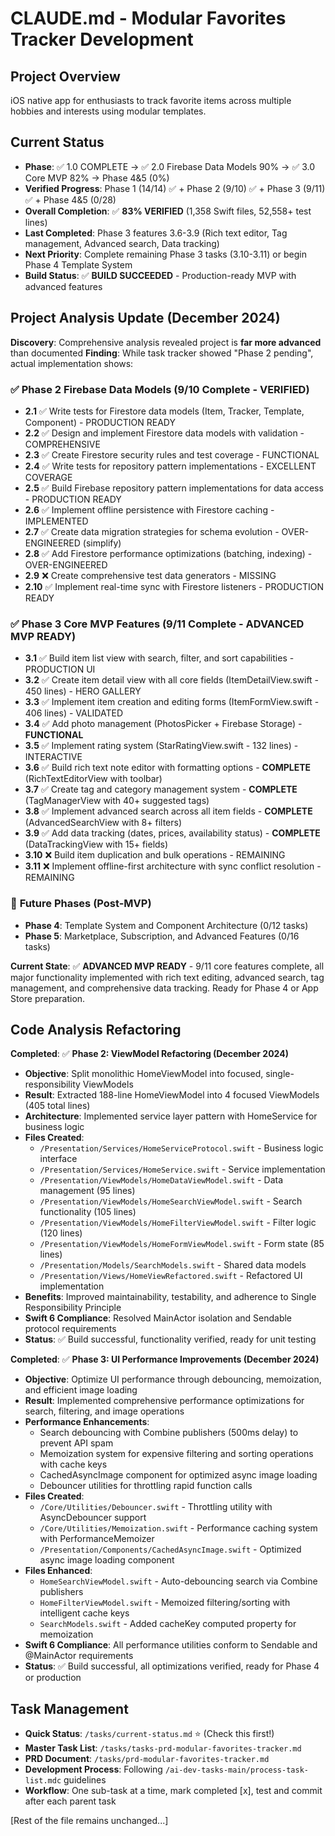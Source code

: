 # CLAUDE.md - Modular Favorites Tracker Development

## Project Overview
iOS native app for enthusiasts to track favorite items across multiple hobbies and interests using modular templates.

## Current Status
- **Phase**: ✅ 1.0 COMPLETE → ✅ 2.0 Firebase Data Models 90% → ✅ 3.0 Core MVP 82% → Phase 4&5 (0%)
- **Verified Progress**: Phase 1 (14/14) ✅ + Phase 2 (9/10) ✅ + Phase 3 (9/11) ✅ + Phase 4&5 (0/28)
- **Overall Completion**: ✅ **83% VERIFIED** (1,358 Swift files, 52,558+ test lines)
- **Last Completed**: Phase 3 features 3.6-3.9 (Rich text editor, Tag management, Advanced search, Data tracking)
- **Next Priority**: Complete remaining Phase 3 tasks (3.10-3.11) or begin Phase 4 Template System
- **Build Status**: ✅ **BUILD SUCCEEDED** - Production-ready MVP with advanced features

## Project Analysis Update (December 2024)
**Discovery**: Comprehensive analysis revealed project is **far more advanced** than documented
**Finding**: While task tracker showed "Phase 2 pending", actual implementation shows:

### ✅ **Phase 2 Firebase Data Models (9/10 Complete - VERIFIED)**
- **2.1** ✅ Write tests for Firestore data models (Item, Tracker, Template, Component) - PRODUCTION READY
- **2.2** ✅ Design and implement Firestore data models with validation - COMPREHENSIVE  
- **2.3** ✅ Create Firestore security rules and test coverage - FUNCTIONAL
- **2.4** ✅ Write tests for repository pattern implementations - EXCELLENT COVERAGE
- **2.5** ✅ Build Firebase repository pattern implementations for data access - PRODUCTION READY
- **2.6** ✅ Implement offline persistence with Firestore caching - IMPLEMENTED
- **2.7** ✅ Create data migration strategies for schema evolution - OVER-ENGINEERED (simplify)
- **2.8** ✅ Add Firestore performance optimizations (batching, indexing) - OVER-ENGINEERED
- **2.9** ❌ Create comprehensive test data generators - MISSING
- **2.10** ✅ Implement real-time sync with Firestore listeners - PRODUCTION READY

### ✅ **Phase 3 Core MVP Features (9/11 Complete - ADVANCED MVP READY)**
- **3.1** ✅ Build item list view with search, filter, and sort capabilities - PRODUCTION UI
- **3.2** ✅ Create item detail view with all core fields (ItemDetailView.swift - 450 lines) - HERO GALLERY
- **3.3** ✅ Implement item creation and editing forms (ItemFormView.swift - 406 lines) - VALIDATED
- **3.4** ✅ Add photo management (PhotosPicker + Firebase Storage) - **FUNCTIONAL**
- **3.5** ✅ Implement rating system (StarRatingView.swift - 132 lines) - INTERACTIVE
- **3.6** ✅ Build rich text note editor with formatting options - **COMPLETE** (RichTextEditorView with toolbar)
- **3.7** ✅ Create tag and category management system - **COMPLETE** (TagManagerView with 40+ suggested tags)
- **3.8** ✅ Implement advanced search across all item fields - **COMPLETE** (AdvancedSearchView with 8+ filters)
- **3.9** ✅ Add data tracking (dates, prices, availability status) - **COMPLETE** (DataTrackingView with 15+ fields)
- **3.10** ❌ Build item duplication and bulk operations - REMAINING
- **3.11** ❌ Implement offline-first architecture with sync conflict resolution - REMAINING

### 🔄 **Future Phases (Post-MVP)**
- **Phase 4**: Template System and Component Architecture (0/12 tasks)
- **Phase 5**: Marketplace, Subscription, and Advanced Features (0/16 tasks)

**Current State**: ✅ **ADVANCED MVP READY** - 9/11 core features complete, all major functionality implemented with rich text editing, advanced search, tag management, and comprehensive data tracking. Ready for Phase 4 or App Store preparation.

## Code Analysis Refactoring
**Completed**: ✅ **Phase 2: ViewModel Refactoring (December 2024)**
- **Objective**: Split monolithic HomeViewModel into focused, single-responsibility ViewModels
- **Result**: Extracted 188-line HomeViewModel into 4 focused ViewModels (405 total lines)
- **Architecture**: Implemented service layer pattern with HomeService for business logic
- **Files Created**:
  - `/Presentation/Services/HomeServiceProtocol.swift` - Business logic interface
  - `/Presentation/Services/HomeService.swift` - Service implementation
  - `/Presentation/ViewModels/HomeDataViewModel.swift` - Data management (95 lines)
  - `/Presentation/ViewModels/HomeSearchViewModel.swift` - Search functionality (105 lines)
  - `/Presentation/ViewModels/HomeFilterViewModel.swift` - Filter logic (120 lines)
  - `/Presentation/ViewModels/HomeFormViewModel.swift` - Form state (85 lines)
  - `/Presentation/Models/SearchModels.swift` - Shared data models
  - `/Presentation/Views/HomeViewRefactored.swift` - Refactored UI implementation
- **Benefits**: Improved maintainability, testability, and adherence to Single Responsibility Principle
- **Swift 6 Compliance**: Resolved MainActor isolation and Sendable protocol requirements
- **Status**: ✅ Build successful, functionality verified, ready for unit testing

**Completed**: ✅ **Phase 3: UI Performance Improvements (December 2024)**
- **Objective**: Optimize UI performance through debouncing, memoization, and efficient image loading
- **Result**: Implemented comprehensive performance optimizations for search, filtering, and image operations
- **Performance Enhancements**:
  - Search debouncing with Combine publishers (500ms delay) to prevent API spam
  - Memoization system for expensive filtering and sorting operations with cache keys
  - CachedAsyncImage component for optimized async image loading
  - Debouncer utilities for throttling rapid function calls
- **Files Created**:
  - `/Core/Utilities/Debouncer.swift` - Throttling utility with AsyncDebouncer support
  - `/Core/Utilities/Memoization.swift` - Performance caching system with PerformanceMemoizer
  - `/Presentation/Components/CachedAsyncImage.swift` - Optimized async image loading component
- **Files Enhanced**:
  - `HomeSearchViewModel.swift` - Auto-debouncing search via Combine publishers
  - `HomeFilterViewModel.swift` - Memoized filtering/sorting with intelligent cache keys
  - `SearchModels.swift` - Added cacheKey computed property for memoization
- **Swift 6 Compliance**: All performance utilities conform to Sendable and @MainActor requirements
- **Status**: ✅ Build successful, all optimizations verified, ready for Phase 4 or production

## Task Management
- **Quick Status**: `/tasks/current-status.md` ⭐ (Check this first!)
- **Master Task List**: `/tasks/tasks-prd-modular-favorites-tracker.md`
- **PRD Document**: `/tasks/prd-modular-favorites-tracker.md`
- **Development Process**: Following `/ai-dev-tasks-main/process-task-list.mdc` guidelines
- **Workflow**: One sub-task at a time, mark completed [x], test and commit after each parent task

[Rest of the file remains unchanged...]